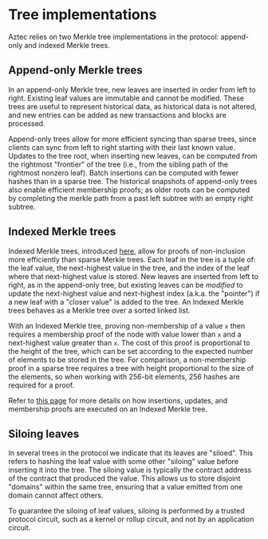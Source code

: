 # Tree implementations

Aztec relies on two Merkle tree implementations in the protocol: append-only and indexed Merkle trees.

## Append-only Merkle trees

In an append-only Merkle tree, new leaves are inserted in order from left to right. Existing leaf values are immutable and cannot be modified. These trees are useful to represent historical data, as historical data is not altered, and new entries can be added as new transactions and blocks are processed.

Append-only trees allow for more efficient syncing than sparse trees, since clients can sync from left to right starting with their last known value. Updates to the tree root, when inserting new leaves, can be computed from the rightmost "frontier" of the tree (i.e., from the sibling path of the rightmost nonzero leaf). Batch insertions can be computed with fewer hashes than in a sparse tree. The historical snapshots of append-only trees also enable efficient membership proofs; as older roots can be computed by completing the merkle path from a past left subtree with an empty right subtree.

## Indexed Merkle trees

Indexed Merkle trees, introduced [here](https://eprint.iacr.org/2021/1263.pdf), allow for proofs of non-inclusion more efficiently than sparse Merkle trees. Each leaf in the tree is a tuple of: the leaf value, the next-highest value in the tree, and the index of the leaf where that next-highest value is stored. New leaves are inserted from left to right, as in the append-only tree, but existing leaves can be _modified_ to update the next-highest value and next-highest index (a.k.a. the "pointer") if a new leaf with a "closer value" is added to the tree. An Indexed Merkle trees behaves as a Merkle tree over a sorted linked list.

With an Indexed Merkle tree, proving non-membership of a value `x` then requires a membership proof of the node with value lower than `x` and a next-highest value greater than `x`. The cost of this proof is proportional to the height of the tree, which can be set according to the expected number of elements to be stored in the tree. For comparison, a non-membership proof in a sparse tree requires a tree with height proportional to the size of the elements, so when working with 256-bit elements, 256 hashes are required for a proof.

Refer to [this page](../../aztec/concepts/storage/trees/indexed_merkle_tree.mdx) for more details on how insertions, updates, and membership proofs are executed on an Indexed Merkle tree.

<!-- Q: should we embed the diagrams and pseudocode here, instead of linking? -->

## Siloing leaves

In several trees in the protocol we indicate that its leaves are "siloed". This refers to hashing the leaf value with some other "siloing" value before inserting it into the tree. The siloing value is typically the contract address of the contract that produced the value. This allows us to store disjoint "domains" within the same tree, ensuring that a value emitted from one domain cannot affect others.

To guarantee the siloing of leaf values, siloing is performed by a trusted protocol circuit, such as a kernel or rollup circuit, and not by an application circuit.
